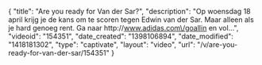 {
    "title": "Are you ready for Van der Sar?",
    "description": "Op woensdag 18 april krijg je de kans om te scoren tegen Edwin van der Sar. Maar alleen als je hard genoeg rent. Ga naar http:\/\/www.adidas.com\/goallin en vol...",
    "videoid": "154351",
    "date_created": "1398106894",
    "date_modified": "1418181302",
    "type": "captivate",
    "layout": "video",
    "url": "\/v\/are-you-ready-for-van-der-sar\/154351"
}
